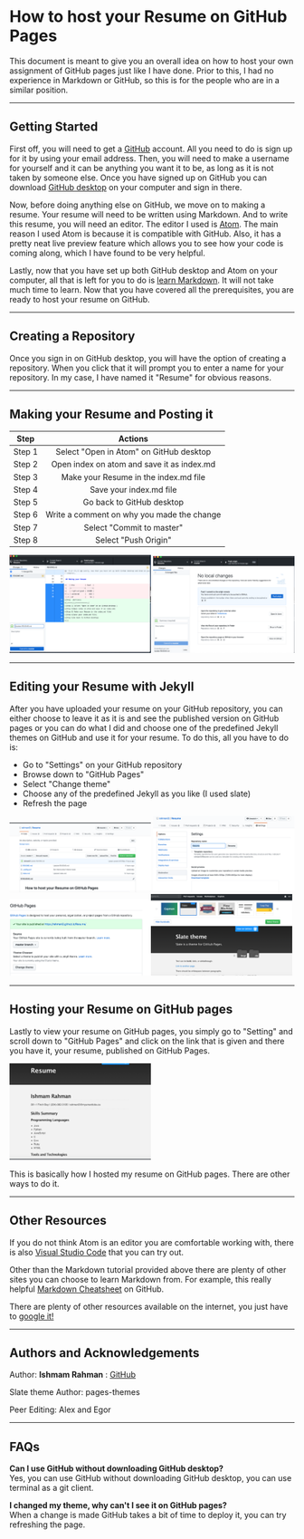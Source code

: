 # How to host your Resume on GitHub Pages

This document is meant to give you an overall idea on how to host your own assignment of GitHub pages just like I have done. Prior to this, I had no experience in Markdown or GitHub, so this is for the people who are in a similar position.

---
## Getting Started

First off, you will need to get a [GitHub](www.github.com) account. All you need to do is sign up for it by using your email address. Then, you will need to make a username for yourself and it can be anything you want it to be, as long as it is not taken by someone else. Once you have signed up on GitHub you can download [GitHub desktop](https://desktop.github.com) on your computer and sign in there.

Now, before doing anything else on GitHub, we move on to making a resume. Your resume will need to be written using Markdown. And to write this resume, you will need an editor. The editor I used is [Atom](https://atom.io). The main reason I used Atom is because it is compatible with GitHub. Also, it has a pretty neat live preview feature which allows you to see how your code is coming along, which I have found to be very helpful.

Lastly, now that you have set up both GitHub desktop and Atom on your computer, all that is left for you to do is [learn Markdown](https://www.markdowntutorial.com). It will not take much time to learn. Now that you have covered all the prerequisites, you are ready to host your resume on GitHub.

---

## Creating a Repository

 Once you sign in on GitHub desktop, you will have the option of creating a repository. When you click that it will prompt you to enter a name for your repository. In my case, I have named it "Resume" for obvious reasons.

 ---

## Making your Resume and Posting it

|Step  |Actions|
|:-----:|:------------:|
|Step 1| Select "Open in Atom" on GitHub desktop |
|Step 2|Open index on atom and save it as index.md|
|Step 3| Make your Resume in the index.md file|
|Step 4|Save your index.md file|
|Step 5|Go back to GitHub desktop|
|Step 6|Write a comment on why you made the change|
|Step 7|Select "Commit to master"|
|Step 8|Select "Push Origin"|

<img src="Readmecommit.png" width="250"/> <img src="push.png" width="250"/>

---

## Editing your Resume with Jekyll

After you have uploaded your resume on your GitHub repository, you can either choose to leave it as it is and see the published version on GitHub pages or you can do what I did and choose one of the predefined Jekyll themes on GitHub and use it for your resume. To do this, all you have to do is:
* Go to "Settings" on your GitHub repository  
* Browse down to "GitHub Pages"
* Select "Change theme"
* Choose any of the predefined Jekyll as you like (I used slate)
* Refresh the page

<img src="mainpage.png" width="250"/> <img src="settings.png" width="250"/><img src="gitpages.png" width="250"/><img src="choosetheme.png" width="250"/>

---

## Hosting your Resume on GitHub pages

Lastly to view your resume on GitHub pages, you simply go to "Setting" and scroll down to "GitHub Pages" and click on the link that is given and there you have it, your resume, published on GitHub Pages.

<img src="published.png" width="250"/>

This is basically how I hosted my resume on GitHub pages. There are other ways to do it.

---

## Other Resources

If you do not think Atom is an editor you are comfortable working with, there is also [Visual Studio Code](https://code.visualstudio.com/download) that you can try out.

Other than the Markdown tutorial provided above there are plenty of other sites you can choose to learn Markdown from. For example, this really helpful [Markdown Cheatsheet](https://github.com/adam-p/markdown-here/wiki/Markdown-Cheatsheet) on GitHub.

There are plenty of other resources available on the internet, you just have to [google it!](https://www.google.com)

---

## Authors and Acknowledgements

Author: **Ishmam Rahman** : [GitHub](https://github.com/rahmani3)

Slate theme Author: pages-themes

Peer Editing: Alex and Egor

---

## FAQs

**Can I use GitHub without downloading GitHub desktop?**  
Yes, you can use GitHub without downloading GitHub desktop, you can use terminal as a git client.

**I changed my theme, why can't I see it on GitHub pages?**  
When a change is made GitHub takes a bit of time to deploy it, you can try refreshing the page.
